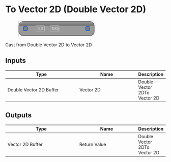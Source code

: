 # To Vector 2D (Double Vector 2D)

<div align="left" data-full-width="false">

<figure><img src="To_Vector_2D_(Double_Vector_2D).png" alt=""><figcaption></figcaption></figure>

</div>

Cast from Double Vector 2D to Vector 2D

## Inputs

<table>
<thead><tr><th width="250">Type</th><th width="200">Name</th><th>Description</th></tr></thead>
<tbody>
<tr><td>Double Vector 2D Buffer</td><td>Vector 2D</td><td>Double Vector 2DTo Vector 2D</td></tr>
</tbody>
</table>

## Outputs

<table>
<thead><tr><th width="250">Type</th><th width="200">Name</th><th>Description</th></tr></thead>
<tbody>
<tr><td>Vector 2D Buffer</td><td>Return Value</td><td>Double Vector 2DTo Vector 2D</td></tr>
</tbody>
</table>